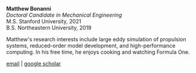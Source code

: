 **Matthew Bonanni**  
*Doctoral Candidate in Mechanical Engineering*  
M.S. Stanford University, 2021  
B.S. Northeastern University, 2019

Matthew's research interests include large eddy simulation of propulsion systems, reduced-order model development, and high-performance computing. In his free time, he enjoys cooking and watching Formula One.

[email](mailto:mbonanni@stanford.edu) \| [google scholar](https://scholar.google.com/citations?user=Czro0isAAAAJ&hl=en)